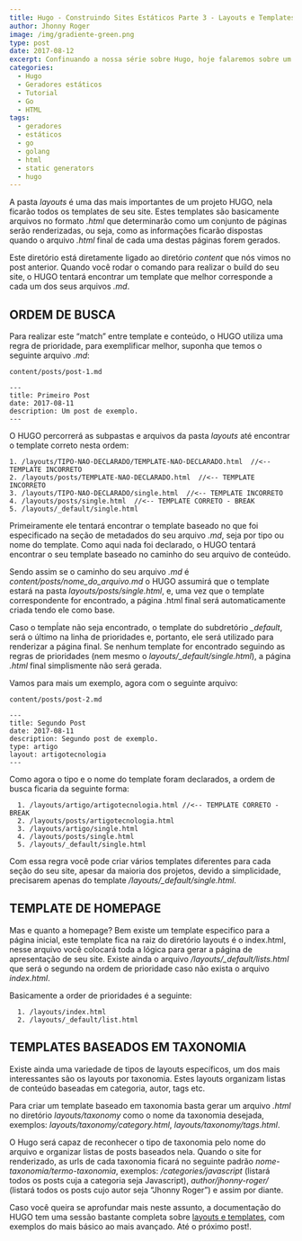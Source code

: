 ```yaml
---
title: Hugo - Construindo Sites Estáticos Parte 3 - Layouts e Templates
author: Jhonny Roger
image: /img/gradiente-green.png
type: post
date: 2017-08-12
excerpt: Confinuando a nossa série sobre Hugo, hoje falaremos sobre um das partes mais importantes do projeto, o diretório layouts e algumas regras sobre templates.
categories:
  - Hugo
  - Geradores estáticos
  - Tutorial
  - Go
  - HTML
tags:
  - geradores
  - estáticos
  - go
  - golang
  - html
  - static generators
  - hugo
---
```


A pasta *layouts* é uma das mais importantes de um projeto HUGO, nela ficarão todos os templates de seu site. Estes templates são basicamente arquivos no formato *.html* que determinarão como um conjunto de páginas serão renderizadas, ou seja, como as informações ficarão dispostas quando o arquivo *.html* final de cada uma destas páginas forem gerados. 

Este diretório está diretamente ligado ao diretório *content* que nós vimos no post anterior. Quando você rodar o comando para realizar o build do seu site, o HUGO tentará encontrar um template que melhor corresponde a cada um dos seus arquivos *.md*.  

ORDEM DE BUSCA
--------------

Para realizar este “match” entre template e conteúdo, o HUGO utiliza uma regra de prioridade, para exemplificar melhor, suponha que temos o seguinte arquivo *.md*: 
 
    content/posts/post-1.md

    ---
    title: Primeiro Post
    date: 2017-08-11
    description: Um post de exemplo.
    ---
      

O HUGO percorrerá as subpastas e arquivos da pasta *layouts* até encontrar o template correto nesta ordem:

    1. /layouts/TIPO-NAO-DECLARADO/TEMPLATE-NAO-DECLARADO.html  //<-- TEMPLATE INCORRETO
    2. /layouts/posts/TEMPLATE-NAO-DECLARADO.html  //<-- TEMPLATE INCORRETO 
    3. /layouts/TIPO-NAO-DECLARADO/single.html  //<-- TEMPLATE INCORRETO
    4. /layouts/posts/single.html  //<-- TEMPLATE CORRETO - BREAK
    5. /layouts/_default/single.html

Primeiramente ele tentará encontrar o template baseado no que foi especificado na seção de metadados do seu arquivo *.md*, seja por tipo ou nome do template. Como aqui nada foi declarado, o HUGO tentará encontrar o seu template baseado no caminho do seu arquivo de conteúdo.

Sendo assim se o caminho do seu arquivo *.md* é *content/posts/nome_do_arquivo.md* o HUGO assumirá que o template estará na pasta *layouts/posts/single.html*, e, uma vez que o template correspondente for encontrado, a página .html final será automaticamente criada tendo ele como base. 

Caso o tempĺate não seja encontrado, o template do subdretório *_default*, será o último na linha de prioridades e, portanto, ele será utilizado para renderizar a página final. Se nenhum template for encontrado seguindo as regras de prioridades (nem mesmo o *layouts/_default/single.html*), a página *.html* final simplismente não será gerada. 

Vamos para mais um exemplo, agora com o seguinte arquivo: 

    content/posts/post-2.md

    ---
    title: Segundo Post
    date: 2017-08-11
    description: Segundo post de exemplo.
    type: artigo
    layout: artigotecnologia
    ---

Como agora o tipo e o nome do template foram declarados, a ordem de busca ficaria da seguinte forma:

      1. /layouts/artigo/artigotecnologia.html //<-- TEMPLATE CORRETO - BREAK
      2. /layouts/posts/artigotecnologia.html 
      3. /layouts/artigo/single.html
      4. /layouts/posts/single.html
      5. /layouts/_default/single.html

Com essa regra você pode criar vários templates diferentes para cada seção do seu site, apesar da maioria dos projetos, devido a simplicidade, precisarem apenas do template */layouts/_default/single.html*. 

TEMPLATE DE HOMEPAGE
--------------------

Mas e quanto a homepage? Bem existe um template especifico para a página inicial, este template fica na raiz do diretório layouts é o index.html, nesse arquivo você colocará toda a lógica para gerar a página de apresentação de seu site. Existe ainda o arquivo */layouts/_default/lists.html* que será o segundo na ordem de prioridade caso não exista o arquivo *index.html*.

Basicamente a order de prioridades é a seguinte:

      1. /layouts/index.html
      2. /layouts/_default/list.html

TEMPLATES BASEADOS EM TAXONOMIA
--------------------------------

Existe ainda uma variedade de tipos de layouts específicos, um dos mais interessantes são os layouts por taxonomia. Estes layouts organizam listas de conteúdo baseadas em categoria, autor, tags etc.  

Para criar um template baseado em taxonomia basta gerar um arquivo *.html* no diretório *layouts/taxonomy* como o nome da taxonomia desejada, exemplos: *layouts/taxonomy/category.html*, *layouts/taxonomy/tags.html*.  

O Hugo será capaz de reconhecer o tipo de taxonomia pelo nome do arquivo e organizar listas de posts baseados nela. Quando o site for renderizado, as urls de cada taxonomia ficará no seguinte padrão *nome-taxonomia/termo-taxonomia*, exemplos: */categories/javascript* (listará todos os posts cuja a categoria seja Javascript), *author/jhonny-roger/* (listará todos os posts cujo autor seja “Jhonny Roger”) e assim por diante. 

Caso você queira se aprofundar mais neste assunto, a documentação do HUGO tem uma sessão bastante completa sobre [layouts e templates](https://gohugo.io/templates/.), com exemplos do mais básico ao mais avançado. Até o próximo post!. 
